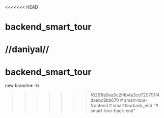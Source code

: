 <<<<<<< HEAD
# backend_smart_tour
//daniyal//
=======
# backend_smart_tour 
new branch=> -b
>>>>>>> f6261fa9ea5c2f4b4a3cd720791f4daebc9bb670
#   s m a r t - t o u r - f r o n t e n d  
 #   s m a r t _ t o u r _ b a c k _ e n d  
 "# smart-tour-back-end" 

